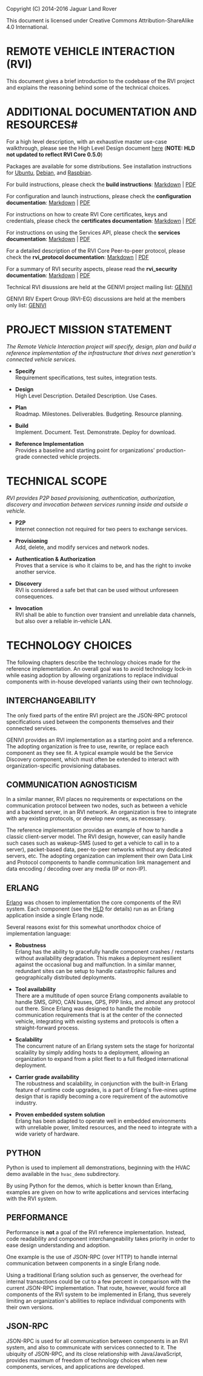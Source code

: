 Copyright (C) 2014-2016 Jaguar Land Rover

This document is licensed under Creative Commons
Attribution-ShareAlike 4.0 International.

# REMOTE VEHICLE INTERACTION (RVI) #

This document gives a brief introduction to the codebase of the RVI
project and explains the reasoning behind some of the technical
choices.

# ADDITIONAL DOCUMENTATION AND RESOURCES#

For a high level description, with an exhaustive master use-case
walkthrough, please see the High Level Design document
[here](https://wiki.automotivelinux.org/_media/eg-rvi/15-456-poc-rvi-hld_reva.pdf) (**NOTE: HLD not updated to reflect RVI Core 0.5.0**)

Packages are available for some distributions. See installation
instructions for [Ubuntu](INSTALL_ubuntu.md), [Debian](INSTALL_debian.md),
and [Raspbian](INSTALL_raspbian.md).

For build instructions, please check the **build instructions**:
[Markdown](BUILD.md) |
[PDF](doc/pdf/BUILD.pdf)

For configuration and launch instructions, please check the **configuration documentation**:
[Markdown](CONFIGURE.md) |
[PDF](doc/pdf/CONFIGURE.pdf)

For instructions on how to create RVI Core certificates, keys and credentials, please check the **certificates documentation**:
[Markdown](doc/rvi_certificates.md) |
[PDF](doc/pdf/rvi_certificates.pdf)

For instructions on using the Services API, please check the **services documentation**:
[Markdown](doc/rvi_services.md) |
[PDF](doc/pdf/rvi_services.pdf)

For a detailed description of the RVI Core Peer-to-peer protocol, please check the **rvi_protocol documentation**:
[Markdown](doc/rvi_protocol.md) |
[PDF](doc/pdf/rvi_protocol.pdf)

For a summary of RVI security aspects, please read the **rvi_security documentation**:
[Markdown](doc/rvi_security.md) | [PDF](doc/pdf/rvi_security.pdf)

Technical RVI disussions are held at the GENIVI project mailing list:
[GENIVI](https://lists.genivi.org/mailman/listinfo/genivi-projects)

GENIVI RIV Expert Group (RVI-EG) discussions are held at the members only list:
[GENIVI](https://mail.genivi.org/wws/info/eg-rvi)


# PROJECT MISSION STATEMENT #
*The Remote Vehicle Interaction project will specify, design, plan and
 build a reference implementation of the infrastructure that drives
 next generation's connected vehicle services.*

* **Specify**<br>
Requirement specifications, test suites, integration tests.

* **Design**<br>
High Level Description. Detailed Description. Use Cases.

* **Plan**<br>
Roadmap. Milestones. Deliverables. Budgeting. Resource planning.

* **Build**<br>
Implement. Document. Test. Demonstrate. Deploy for download.

* **Reference Implementation**<br>
Provides a baseline and starting point for organizations' production-grade connected vehicle projects.

# TECHNICAL SCOPE #

*RVI provides P2P based provisioning, authentication, authorization,
 discovery and invocation between services running inside and outside
 a vehicle.*

* **P2P**<br>
Internet connection not required for two peers to exchange services.

* **Provisioning**<br>
Add, delete, and modify services and network nodes.

* **Authentication & Authorization**<br>
Proves that a service is who it claims to be, and has the right to invoke another service.

* **Discovery**<br>
RVI is considered a safe bet that can be used without unforeseen consequences.

* **Invocation**<br>
RVI shall be able to function over transient and unreliable data channels, but also over a reliable in-vehicle LAN.


# TECHNOLOGY CHOICES #
The following chapters describe the technology choices made for the
reference implementation.  An overall goal was to avoid technology
lock-in while easing adoption by allowing organizations to replace
individual components with in-house developed variants using their
own technology.

## INTERCHANGEABILITY ##
The only fixed parts of the entire RVI project are the JSON-RPC
protocol specifications used between the components themselves and
their connected services.

GENIVI provides an RVI implementation as a starting point and a
reference. The adopting organization is free to use, rewrite, or
replace each component as they see fit. A typical example would be the
Service Discovery component, which must often be extended to interact
with organization-specific provisioning databases.

## COMMUNICATION AGNOSTICISM ##
In a similar manner, RVI places no requirements or expectations on the
communication protocol between two nodes, such as between a vehicle
and a backend server, in an RVI network. An organization is free to
integrate with any existing protocols, or develop new ones, as
necessary.

The reference implementation provides an example of how to handle a
classic client-server model. The RVI design, however, can easily
handle such cases such as wakeup-SMS (used to get a vehicle to call in
to a server), packet-based data, peer-to-peer networks without any
dedicated servers, etc. The adopting organization can implement their
own Data Link and Protocol components to handle communication link
management and data encoding / decoding over any media (IP or non-IP).

## ERLANG ##
[Erlang](http://www.erlang.org) was chosen to implementation the core
components of the RVI system. Each component (see the
[HLD](https://wiki.automotivelinux.org/_media/eg-rvi/15-456-poc-rvi-hld_reva.pdf)
for details) run as an Erlang application inside a single Erlang node.

Several reasons exist for this somewhat unorthodox choice of
implementation language:

* **Robustness**<br>
Erlang has the ability to gracefully handle component crashes /
restarts without availability degradation. This makes a deployment
resilient against the occasional bug and malfunction. In a similar
manner, redundant sites can be setup to handle catastrophic failures
and geographically distributed deployments.

* **Tool availability**<br>
There are a multitude of open source Erlang components available to
handle SMS, GPIO, CAN buses, GPS, PPP links, and almost any protocol
out there. Since Erlang was designed to handle the mobile
communication requirements that is at the center of the connected
vehicle, integrating with existing systems and protocols is often a
straight-forward process.

* **Scalability**<br>
The concurrent nature of an Erlang system sets the stage for
horizontal scalaility by simply adding hosts to a deployment, allowing
an organization to expand from a pilot fleet to a full fledged
international deployment.

* **Carrier grade availability**<br>
The robustness and scalability, in conjunction with the built-in
Erlang feature of runtime code upgrades, is a part of Erlang's
five-nines uptime design that is rapidly becoming a core requirement
of the automotive industry.

* **Proven embedded system solution**<br>
Erlang has been adapted to operate well in embedded environments
with unreliable power, limited resources, and the need to integrate
with a wide variety of hardware.

## PYTHON ##
Python is used to implement all demonstrations, beginning
with the HVAC demo available in the `hvac_demo` subdirectory.

By using Python for the demos, which is better known than Erlang,
examples are given on how to write applications and services
interfacing with the RVI system.

## PERFORMANCE ##
Performance is **not** a goal of the RVI reference
implementation. Instead, code readability and component
interchangeability takes priority in order to ease design
understanding and adoption.

One example is the use of JSON-RPC (over HTTP) to handle internal
communication between components in a single Erlang node.

Using a traditional Erlang solution such as genserver, the
overhead for internal transactions could be cut to a few percent in
comparison with the current JSON-RPC implementation. That route,
however, would force all components of the RVI system to be
implemented in Erlang, thus severely limiting an organization's
abilities to replace individual components with their own versions.

## JSON-RPC ##
JSON-RPC is used for all communication between components in an RVI
system, and also to communicate with services connected to it. The
ubiquity of JSON-RPC, and its close relationship with Java/JavaScript,
provides maximum of freedom of technology choices when new components,
services, and applications are developed.

